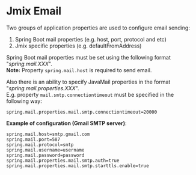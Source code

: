 # Jmix Email

Two groups of application properties are used to configure email sending:
1. Spring Boot mail properties (e.g. host, port, protocol and etc)
2. Jmix specific properties (e.g. defaultFromAddress)

Spring Boot mail properties must be set using the following format "_spring.mail.XXX_".
<br/>
**Note:** Property ```spring.mail.host``` is required to send email.

Also there is an ability to specify JavaMail properties in the format "_spring.mail.properties.XXX_".
<br/>E.g. property ```mail.smtp.connectiontimeout``` must be specified in the following way:

```spring.mail.properties.mail.smtp.connectiontimeout=20000```

**Example of configuration (Gmail SMTP server)**:
```
spring.mail.host=smtp.gmail.com
spring.mail.port=587
spring.mail.protocol=smtp
spring.mail.username=username
spring.mail.password=password
spring.mail.properties.mail.smtp.auth=true
spring.mail.properties.mail.smtp.starttls.enable=true
```
